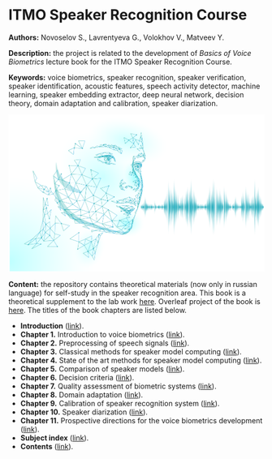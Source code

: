 # ITMO Speaker Recognition Course

**Authors:** Novoselov S., Lavrentyeva G., Volokhov V., Matveev Y.

**Description:** the project is related to the development of *Basics of Voice Biometrics* lecture book for the ITMO Speaker Recognition Course.

**Keywords:** voice biometrics, speaker recognition, speaker verification, speaker identification, acoustic features, speech activity detector, machine learning, speaker embedding extractor, deep neural network, decision theory, domain adaptation and calibration, speaker diarization.

<p align="center">
  <img src="images/cover/cover_without_frame.png" width="600">
</p>

**Content:** the repository contains theoretical materials (now only in russian language) for self-study in the speaker recognition area. This book is a theoretical supplement to the lab work [here](https://github.com/itmo-mbss-lab/sr_labs_book). Overleaf project of the book is [here](https://www.overleaf.com/read/qbprtkvjjtjt#f2160d). The titles of the book chapters are listed below.

- **Introduction**                                                            ([link](https://github.com/itmo-mbss-lab/sr_lectures_book/blob/main/03_intro.tex)).
- **Chapter 1.** Introduction to voice biometrics                             ([link](https://github.com/itmo-mbss-lab/sr_lectures_book/blob/main/04_chapter_01.tex)).
- **Chapter 2.** Preprocessing of speech signals                              ([link](https://github.com/itmo-mbss-lab/sr_lectures_book/blob/main/05_chapter_02.tex)).
- **Chapter 3.** Classical methods for speaker model computing                ([link](https://github.com/itmo-mbss-lab/sr_lectures_book/blob/main/06_chapter_03.tex)).
- **Chapter 4.** State of the art methods for speaker model computing         ([link](https://github.com/itmo-mbss-lab/sr_lectures_book/blob/main/07_chapter_04.tex)).
- **Chapter 5.** Comparison of speaker models                                 ([link](https://github.com/itmo-mbss-lab/sr_lectures_book/blob/main/08_chapter_05.tex)).
- **Chapter 6.** Decision criteria                                            ([link](https://github.com/itmo-mbss-lab/sr_lectures_book/blob/main/09_chapter_06.tex)).
- **Chapter 7.** Quality assessment of biometric systems                      ([link](https://github.com/itmo-mbss-lab/sr_lectures_book/blob/main/10_chapter_07.tex)).
- **Chapter 8.** Domain adaptation                                            ([link](https://github.com/itmo-mbss-lab/sr_lectures_book/blob/main/11_chapter_08.tex)).
- **Chapter 9.** Calibration of speaker recognition system                    ([link](https://github.com/itmo-mbss-lab/sr_lectures_book/blob/main/12_chapter_09.tex)).
- **Chapter 10.** Speaker diarization                                         ([link](https://github.com/itmo-mbss-lab/sr_lectures_book/blob/main/13_chapter_10.tex)).
- **Chapter 11.** Prospective directions for the voice biometrics development ([link](https://github.com/itmo-mbss-lab/sr_lectures_book/blob/main/14_chapter_11.tex)).
- **Subject index**                                                           ([link](https://github.com/itmo-mbss-lab/sr_lectures_book/blob/main/15_subject_index.tex)).
- **Contents**                                                                 ([link](https://github.com/itmo-mbss-lab/sr_lectures_book/blob/main/16_contents.tex)).

